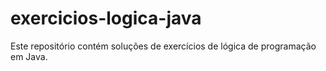 # exercicios-logica-java
Este repositório contém soluções de exercícios de lógica de programação em Java.
